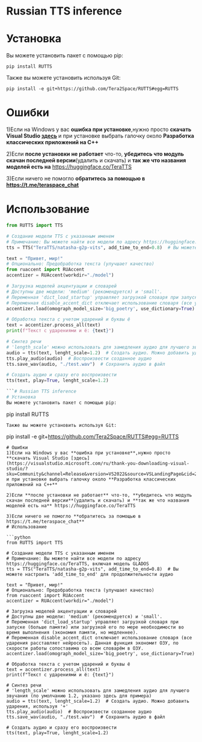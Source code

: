 # Russian TTS inference
# Установка
Вы можете установить пакет с помощью pip:
```
pip install RUTTS
```
Также вы можете установить используя Git:
```
pip install -e git+https://github.com/Tera2Space/RUTTS#egg=RUTTS
```
# Ошибки
1)Если на Windows у вас **ошибка при установке**,нужно просто **скачать Visual Studio [здесь](https://visualstudio.microsoft.com/ru/thank-you-downloading-visual-studio/?sku=Community&channel=Release&version=VS2022&source=VSLandingPage&cid=2030&passive=false)** и при установке выбрать галочку около **Разработка классических приложений на С++**

2)Если **после установки не работает** что-то, **убедитесь что модуль скачан последней версии**(удалить и скачать) и **так же что названия моделей есть на** https://huggingface.co/TeraTTS

3)Если ничего не помогло **обратитесь за помощью в https://t.me/teraspace_chat**
# Использование

```python  
from RUTTS import TTS

# Создание модели TTS с указанным именем
# Примечание: Вы можете найти все модели по адресу https://huggingface.co/TeraTTS, включая модель GLADOS
tts = TTS("TeraTTS/natasha-g2p-vits", add_time_to_end=0.8)  # Вы можете настроить 'add_time_to_end' для продолжительности аудио

text = "Привет, мир!"
# Опционально: Предобработка текста (улучшает качество)
from ruaccent import RUAccent
accentizer = RUAccent(workdir="./model")

# Загрузка моделей акцентуации и словарей
# Доступны две модели: 'medium' (рекомендуется) и 'small'.
# Переменная 'dict_load_startup' управляет загрузкой словаря при запуске (больше памяти) или загрузкой его по мере необходимости во время выполнения (экономия памяти, но медленнее).
# Переменная disable_accent_dict отключает использование словаря (все ударения расставляет нейросеть). Данная функция экономит ОЗУ, по скорости работы сопоставима со всем словарём в ОЗУ.
accentizer.load(omograph_model_size='big_poetry', use_dictionary=True)

# Обработка текста с учетом ударений и буквы ё
text = accentizer.process_all(text)
print(f"Текст с ударениями и ё: {text}")

# Синтез речи
# 'length_scale' можно использовать для замедления аудио для лучшего звучания (по умолчанию 1.2, указано здесь для примера)
audio = tts(text, lenght_scale=1.2)  # Создать аудио. Можно добавить ударения, используя '+'
tts.play_audio(audio)  # Воспроизвести созданное аудио
tts.save_wav(audio, "./test.wav")  # Сохранить аудио в файл

# Создать аудио и сразу его воспроизвести
tts(text, play=True, lenght_scale=1.2)

```# Russian TTS inference
# Установка
Вы можете установить пакет с помощью pip:
```
pip install RUTTS
```
Также вы можете установить используя Git:
```
pip install -e git+https://github.com/Tera2Space/RUTTS#egg=RUTTS
```
# Ошибки
1)Если на Windows у вас **ошибка при установке**,нужно просто **скачать Visual Studio [здесь](https://visualstudio.microsoft.com/ru/thank-you-downloading-visual-studio/?sku=Community&channel=Release&version=VS2022&source=VSLandingPage&cid=2030&passive=false)** и при установке выбрать галочку около **Разработка классических приложений на С++**

2)Если **после установки не работает** что-то, **убедитесь что модуль скачан последней версии**(удалить и скачать) и **так же что названия моделей есть на** https://huggingface.co/TeraTTS

3)Если ничего не помогло **обратитесь за помощью в https://t.me/teraspace_chat**
# Использование

```python  
from RUTTS import TTS

# Создание модели TTS с указанным именем
# Примечание: Вы можете найти все модели по адресу https://huggingface.co/TeraTTS, включая модель GLADOS
tts = TTS("TeraTTS/natasha-g2p-vits", add_time_to_end=0.8)  # Вы можете настроить 'add_time_to_end' для продолжительности аудио

text = "Привет, мир!"
# Опционально: Предобработка текста (улучшает качество)
from ruaccent import RUAccent
accentizer = RUAccent(workdir="./model")

# Загрузка моделей акцентуации и словарей
# Доступны две модели: 'medium' (рекомендуется) и 'small'.
# Переменная 'dict_load_startup' управляет загрузкой словаря при запуске (больше памяти) или загрузкой его по мере необходимости во время выполнения (экономия памяти, но медленнее).
# Переменная disable_accent_dict отключает использование словаря (все ударения расставляет нейросеть). Данная функция экономит ОЗУ, по скорости работы сопоставима со всем словарём в ОЗУ.
accentizer.load(omograph_model_size='big_poetry', use_dictionary=True)

# Обработка текста с учетом ударений и буквы ё
text = accentizer.process_all(text)
print(f"Текст с ударениями и ё: {text}")

# Синтез речи
# 'length_scale' можно использовать для замедления аудио для лучшего звучания (по умолчанию 1.2, указано здесь для примера)
audio = tts(text, lenght_scale=1.2)  # Создать аудио. Можно добавить ударения, используя '+'
tts.play_audio(audio)  # Воспроизвести созданное аудио
tts.save_wav(audio, "./test.wav")  # Сохранить аудио в файл

# Создать аудио и сразу его воспроизвести
tts(text, play=True, lenght_scale=1.2)

```